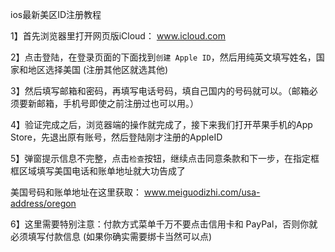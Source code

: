 ios最新美区ID注册教程

1】首先浏览器里打开网页版iCloud：  www.icloud.com

2】点击登陆，在登录页面的下面找到`创建 Apple ID`，然后用纯英文填写姓名，国家和地区选择美国 (注册其他区就选其他) 

3】然后填写邮箱和密码，再填写电话号码，填自己国内的号码就可以。（邮箱必须要新邮箱，手机号即使之前注册过也可以用。）

4】验证完成之后，浏览器端的操作就完成了，接下来我们打开苹果手机的App Store，先退出原有账号，然后登陆刚才注册的AppleID

5】弹窗提示信息不完整，点击`检查`按钮，继续点击同意条款和下一步，在指定框框区域填写美国电话和账单地址就大功告成了

美国号码和账单地址在这里获取：  www.meiguodizhi.com/usa-address/oregon

6】这里需要特别注意：付款方式菜单千万不要点击信用卡和 PayPal，否则你就必须填写付款信息 (如果你确实需要绑卡当然可以点)

